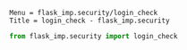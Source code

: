 ```
Menu = flask_imp.security/login_check
Title = login_check - flask_imp.security
```

```python
from flask_imp.security import login_check
```
